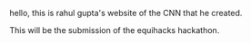 hello, this is rahul gupta's website of the CNN that he created. 

This will be the submission of the equihacks hackathon.